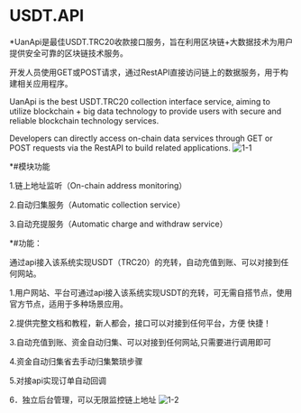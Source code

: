 # USDT.API
*UanApi是最佳USDT.TRC20收款接口服务，旨在利用区块链+大数据技术为用户提供安全可靠的区块链技术服务。

开发人员使用GET或POST请求，通过RestAPI直接访问链上的数据服务，用于构建相关应用程序。

UanApi is the best USDT.TRC20 collection interface service, aiming to utilize blockchain + big data technology to provide users with secure and reliable blockchain technology services.

Developers can directly access on-chain data services through GET or POST requests via the RestAPI to build related applications.
![1-1](https://github.com/Uanapi/USDT.API/assets/156056013/7bafb7e5-f015-4de9-860c-d19936ea9fa9)

*#模块功能


1.链上地址监听（On-chain address monitoring）

2.自动归集服务（Automatic collection service）

3.自动充提服务（Automatic charge and withdraw service）

*#功能：


通过api接入该系统实现USDT（TRC20）的充转，自动充值到账、可以对接到任何网站。

1.用户网站、平台可通过api接入该系统实现USDT的充转，可无需自搭节点，使用官方节点，适用于多种场景应用。

2.提供完整文档和教程，新人都会，接口可以对接到任何平台，方便 快捷！

3.自动充值到账、资金自动归集、可以对接到任何网站,只需要进行调用即可

4.资金自动归集省去手动归集繁琐步骤

5.对接api实现订单自动回调

6．独立后台管理，可以无限监控链上地址
![1-2](https://github.com/Uanapi/USDT.API/assets/156056013/7fd00d93-af41-48ef-8762-98d609cfdda2)
